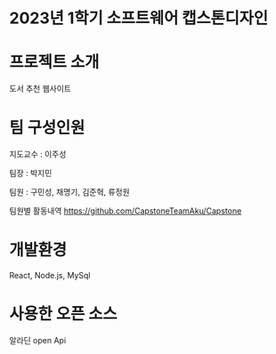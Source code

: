 # 2023년 1학기 소프트웨어 캡스톤디자인

# 프로젝트 소개

도서 추천 웹사이트

# 팀 구성인원

지도교수 : 이주성

팀장 : 박지민

팀원 : 구민성, 채명기, 김준혁, 류정원

팀원별 활동내역
https://github.com/CapstoneTeamAku/Capstone

# 개발환경

React, Node.js, MySql

# 사용한 오픈 소스

알라딘 open Api

